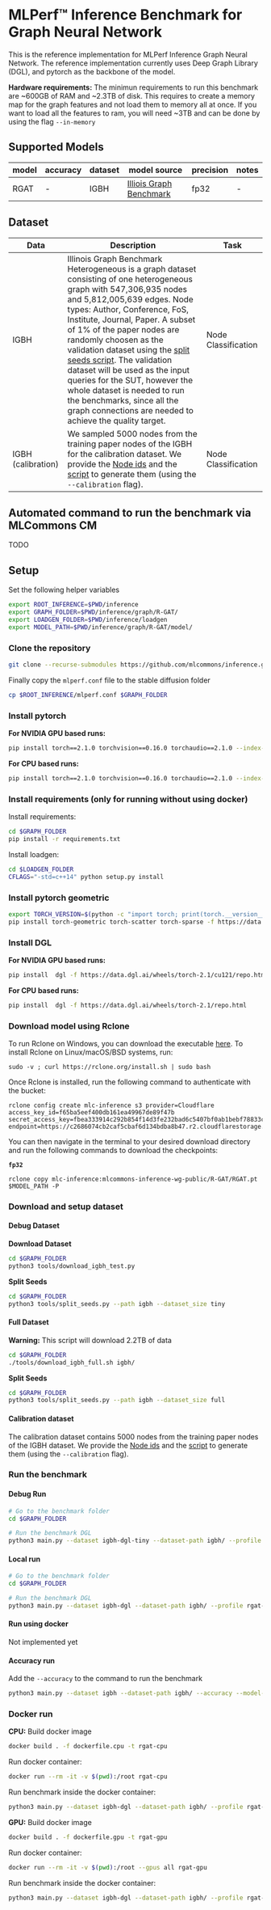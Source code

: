 # MLPerf™ Inference Benchmark for Graph Neural Network

This is the reference implementation for MLPerf Inference Graph Neural Network. The reference implementation currently uses Deep Graph Library (DGL), and pytorch as the backbone of the model.

**Hardware requirements:** The minimun requirements to run this benchmark are ~600GB of RAM and ~2.3TB of disk. This requires to create a memory map for the graph features and not load them to memory all at once. If you want to load all the features to ram, you will need ~3TB and can be done by using the flag `--in-memory`

## Supported Models

| model | accuracy | dataset | model source | precision | notes |
| ---- | ---- | ---- | ---- | ---- | ---- |
| RGAT | - | IGBH | [Illiois Graph Benchmark](https://github.com/IllinoisGraphBenchmark/IGB-Datasets/) | fp32 | - |

## Dataset

| Data | Description | Task |
| ---- | ---- | ---- |
| IGBH | Illinois Graph Benchmark Heterogeneous is a graph dataset consisting of one heterogeneous graph with 547,306,935 nodes and 5,812,005,639 edges. Node types: Author, Conference, FoS, Institute, Journal, Paper. A subset of 1% of the paper nodes are randomly choosen as the validation dataset using the [split seeds script](tools/split_seeds.py). The validation dataset will be used as the input queries for the SUT, however the whole dataset is needed to run the benchmarks, since all the graph connections are needed to achieve the quality target. | Node Classification |
| IGBH (calibration) | We sampled 5000 nodes from the training paper nodes of the IGBH for the calibration dataset. We provide the [Node ids](../../calibration/IGBH/calibration.txt) and the [script](tools/split_seeds.py) to generate them (using the `--calibration` flag). | Node Classification |

## Automated command to run the benchmark via MLCommons CM

TODO
 
## Setup
Set the following helper variables
```bash
export ROOT_INFERENCE=$PWD/inference
export GRAPH_FOLDER=$PWD/inference/graph/R-GAT/
export LOADGEN_FOLDER=$PWD/inference/loadgen
export MODEL_PATH=$PWD/inference/graph/R-GAT/model/
```
### Clone the repository
```bash
git clone --recurse-submodules https://github.com/mlcommons/inference.git --depth 1
```
Finally copy the `mlperf.conf` file to the stable diffusion folder
```bash
cp $ROOT_INFERENCE/mlperf.conf $GRAPH_FOLDER
```

### Install pytorch
**For NVIDIA GPU based runs:**
```bash
pip install torch==2.1.0 torchvision==0.16.0 torchaudio==2.1.0 --index-url https://download.pytorch.org/whl/cu121
```
**For CPU based runs:**
```bash
pip install torch==2.1.0 torchvision==0.16.0 torchaudio==2.1.0 --index-url https://download.pytorch.org/whl/cpu
```

### Install requirements (only for running without using docker)
Install requirements:
```bash
cd $GRAPH_FOLDER
pip install -r requirements.txt
```
Install loadgen:
```bash
cd $LOADGEN_FOLDER
CFLAGS="-std=c++14" python setup.py install
```

### Install pytorch geometric

```bash
export TORCH_VERSION=$(python -c "import torch; print(torch.__version__)")
pip install torch-geometric torch-scatter torch-sparse -f https://data.pyg.org/whl/torch-${TORCH_VERSION}.html
```

### Install DGL
**For NVIDIA GPU based runs:**
```bash
pip install  dgl -f https://data.dgl.ai/wheels/torch-2.1/cu121/repo.html
```
**For CPU based runs:**
```bash
pip install  dgl -f https://data.dgl.ai/wheels/torch-2.1/repo.html
```

### Download model using Rclone

To run Rclone on Windows, you can download the executable [here](https://rclone.org/install/#windows).
To install Rclone on Linux/macOS/BSD systems, run:
```
sudo -v ; curl https://rclone.org/install.sh | sudo bash
```
Once Rclone is installed, run the following command to authenticate with the bucket:
```
rclone config create mlc-inference s3 provider=Cloudflare access_key_id=f65ba5eef400db161ea49967de89f47b secret_access_key=fbea333914c292b854f14d3fe232bad6c5407bf0ab1bebf78833c2b359bdfd2b endpoint=https://c2686074cb2caf5cbaf6d134bdba8b47.r2.cloudflarestorage.com
```
You can then navigate in the terminal to your desired download directory and run the following commands to download the checkpoints:

**`fp32`**
```
rclone copy mlc-inference:mlcommons-inference-wg-public/R-GAT/RGAT.pt $MODEL_PATH -P
```

### Download and setup dataset
#### Debug Dataset

**Download Dataset**
```bash
cd $GRAPH_FOLDER
python3 tools/download_igbh_test.py
```

**Split Seeds**
```bash
cd $GRAPH_FOLDER
python3 tools/split_seeds.py --path igbh --dataset_size tiny
```


#### Full Dataset
**Warning:** This script will download 2.2TB of data 
```bash
cd $GRAPH_FOLDER
./tools/download_igbh_full.sh igbh/
```

**Split Seeds**
```bash
cd $GRAPH_FOLDER
python3 tools/split_seeds.py --path igbh --dataset_size full
```


#### Calibration dataset

The calibration dataset contains 5000 nodes from the training paper nodes of the IGBH dataset. We provide the [Node ids](../../calibration/IGBH/calibration.txt) and the [script](tools/split_seeds.py) to generate them (using the `--calibration` flag). 


### Run the benchmark
#### Debug Run
```bash
# Go to the benchmark folder
cd $GRAPH_FOLDER

# Run the benchmark DGL
python3 main.py --dataset igbh-dgl-tiny --dataset-path igbh/ --profile debug-dgl [--model-path <path_to_ckpt>] [--in-memory] [--device <cpu or gpu>] [--dtype <fp16 or fp32>] [--scenario <SingleStream, MultiStream, Server or Offline>]
```

#### Local run
```bash
# Go to the benchmark folder
cd $GRAPH_FOLDER

# Run the benchmark DGL
python3 main.py --dataset igbh-dgl --dataset-path igbh/ --profile rgat-dgl-full [--model-path <path_to_ckpt>] [--in-memory] [--device <cpu or gpu>] [--dtype <fp16 or fp32>] [--scenario <SingleStream, MultiStream, Server or Offline>]
```
#### Run using docker

Not implemented yet

#### Accuracy run
Add the `--accuracy` to the command to run the benchmark
```bash
python3 main.py --dataset igbh --dataset-path igbh/ --accuracy --model-path model/ [--model-path <path_to_ckpt>] [--in-memory] [--device <cpu or gpu>] [--dtype <fp16 or fp32>] [--scenario <SingleStream, MultiStream, Server or Offline>] [--layout <COO, CSC or CSR>]
```

### Docker run
**CPU:**
Build docker image
```bash
docker build . -f dockerfile.cpu -t rgat-cpu
```
Run docker container:
```bash
docker run --rm -it -v $(pwd):/root rgat-cpu
```
Run benchmark inside the docker container:
```bash
python3 main.py --dataset igbh-dgl --dataset-path igbh/ --profile rgat-dgl-full --device cpu [--model-path <path_to_ckpt>] [--in-memory] [--dtype <fp16 or fp32>] [--scenario <SingleStream, MultiStream, Server or Offline>]
```


**GPU:**
Build docker image
```bash
docker build . -f dockerfile.gpu -t rgat-gpu
```
Run docker container:
```bash
docker run --rm -it -v $(pwd):/root --gpus all rgat-gpu
```
Run benchmark inside the docker container:
```bash
python3 main.py --dataset igbh-dgl --dataset-path igbh/ --profile rgat-dgl-full --device gpu [--model-path <path_to_ckpt>] [--in-memory] [--dtype <fp16 or fp32>] [--scenario <SingleStream, MultiStream, Server or Offline>]
```

